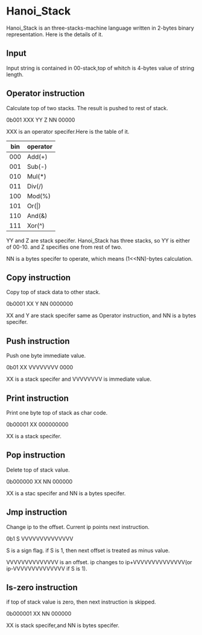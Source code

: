 # Hanoi_Stack

Hanoi_Stack is an three-stacks-machine language written in 2-bytes binary representation.
Here is the details of it.

## Input
Input string is contained in 00-stack,top of whitch is 4-bytes value of string length.

## Operator instruction

Calculate top of two stacks. The result is pushed to rest of stack.

0b001 XXX YY Z NN 00000

XXX is an operator specifer.Here is the table of it.

|bin |operator
|----|-----
|000 |Add(+)
|001 |Sub(-)
|010 |Mul(\*)
|011 |Div(/)
|100 |Mod(%)
|101 |Or(\|)
|110 |And(&)
|111 |Xor(^)

YY and Z are stack specifer. Hanoi_Stack has three stacks, so YY is either of 00-10. and Z specifies one from rest of two.

NN is a bytes specifer to operate, which means (1<<NN)-bytes calculation.

## Copy instruction

Copy top of stack data to other stack.

0b0001 XX Y NN 0000000

XX and Y are stack specifer same as Operator instruction, and NN is a bytes specifer.

## Push instruction

Push one byte immediate value.

0b01 XX VVVVVVVV 0000

XX is a stack specifer and VVVVVVVV is immediate value.

## Print instruction

Print one byte top of stack as char code.

0b00001 XX 000000000

XX is a stack specifer.

## Pop instruction
Delete top of stack value.

0b000000 XX NN 000000

XX is a stac specifer and NN is a bytes specifer.

## Jmp instruction
Change ip to the offset. Current ip points next instruction.

0b1 S VVVVVVVVVVVVVV

S is a sign flag. if S is 1, then next offset is treated as minus value.

VVVVVVVVVVVVVV is an offset. ip changes to ip+VVVVVVVVVVVVVV(or ip-VVVVVVVVVVVVVV if S is 1).

## Is-zero instruction
if top of stack value is zero, then next instruction is skipped.

0b000001 XX NN 000000

XX is stack specifer,and NN is bytes specifer.
